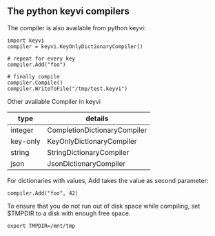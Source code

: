 ## The python keyvi compilers

The compiler is also available from python keyvi:

    import keyvi
    compiler = keyvi.KeyOnlyDictionaryCompiler()

    # repeat for every key
    compiler.Add("foo")
    
    # finally compile
    compiler.Compile()
    compiler.WriteToFile("/tmp/test.keyvi")

Other available Compiler in keyvi

type              | details
----------------- | --------------------------------------------------------------------------------------------- 
integer           | CompletionDictionaryCompiler
key-only          | KeyOnlyDictionaryCompiler
string            | StringDictionaryCompiler
json              | JsonDictionaryCompiler

For dictionaries with values, Add takes the value as second parameter:

    compiler.Add("foo", 42)
    
To ensure that you do not run out of disk space while compiling, set $TMPDIR to a disk with enough free space.
    
    export TMPDIR=/mnt/tmp

